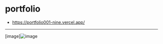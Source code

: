 # portfolio

- https://portfolio001-nine.vercel.app/
---
 [image]![image](https://github.com/user-attachments/assets/8a6f49ae-bdb6-45ec-89c2-03ed80bb5215)


